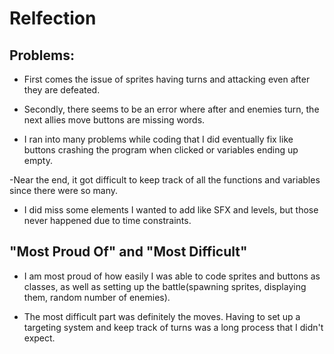 # Relfection

## Problems:
- First comes the issue of sprites having turns and attacking even after they are defeated.

- Secondly, there seems to be an error where after and enemies turn, the next allies move buttons are missing words.

- I ran into many problems while coding that I did eventually fix like buttons crashing the program when clicked or variables ending up empty.

-Near the end, it got difficult to keep track of all the functions and variables since there were so many.

- I did miss some elements I wanted to add like SFX and levels, but those never happened due to time constraints.

## "Most Proud Of" and "Most Difficult"
- I am most proud of how easily I was able to code sprites and buttons as classes, as well as setting up the battle(spawning sprites, displaying them, random number of enemies).

- The most difficult part was definitely the moves. Having to set up a targeting system and keep track of turns was a long process that I didn't expect.
